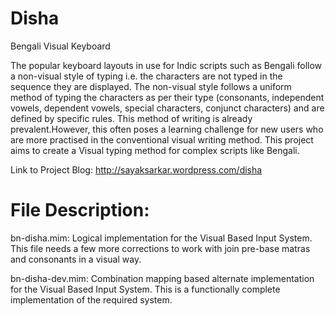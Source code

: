 Disha
=====

Bengali Visual Keyboard

The popular keyboard layouts in use for Indic scripts such as Bengali follow a non-visual style of typing i.e. the characters are not typed in the sequence they are displayed.
The non-visual style follows a uniform method of typing the characters as per their type (consonants, independent vowels, dependent vowels, special characters, conjunct characters) and are defined by specific rules.
This method of writing is already prevalent.However, this often poses a learning challenge for new users who are more practised in the conventional visual writing method. 
This project aims to create a Visual typing method for complex scripts like Bengali.

Link to Project Blog: http://sayaksarkar.wordpress.com/disha

File Description:
=================

bn-disha.mim: Logical implementation for the Visual Based Input System. This file needs a few more corrections to work with join pre-base matras and consonants in a visual way.

bn-disha-dev.mim: Combination mapping based alternate implementation for the Visual Based Input System. This is a functionally complete implementation of the required system. 
